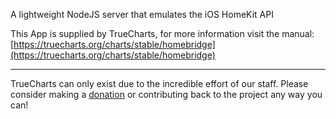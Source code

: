 A lightweight NodeJS server that emulates the iOS HomeKit API

This App is supplied by TrueCharts, for more information visit the manual: [https://truecharts.org/charts/stable/homebridge](https://truecharts.org/charts/stable/homebridge)

---

TrueCharts can only exist due to the incredible effort of our staff.
Please consider making a [donation](https://truecharts.org/sponsor) or contributing back to the project any way you can!
